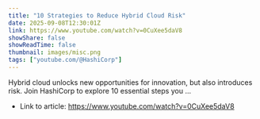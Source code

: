 ```yaml
---
title: "10 Strategies to Reduce Hybrid Cloud Risk"
date: 2025-09-08T12:30:01Z
link: https://www.youtube.com/watch?v=0CuXee5daV8
showShare: false
showReadTime: false
thumbnail: images/misc.png
tags: ["youtube.com/@HashiCorp"]
---
```

Hybrid cloud unlocks new opportunities for innovation, but also introduces risk. Join HashiCorp to explore 10 essential steps you ...

- Link to article: https://www.youtube.com/watch?v=0CuXee5daV8